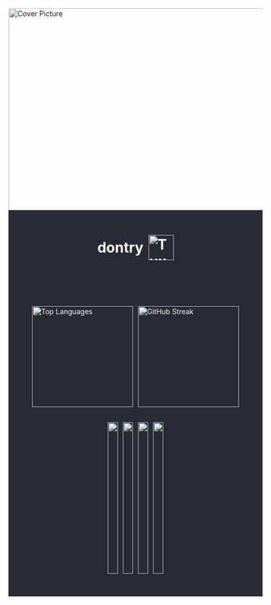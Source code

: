 <img src="https://www.nasa.gov/wp-content/uploads/2020/02/pia23645_pbd_main-16.jpg" alt="Cover Picture" width="960" height="400">
<div style="background-color: #282a36; padding: 10px;">
  <h1 style="color: #f8f8f2; display: flex; align-items: center; justify-content: center;">
    dontry <img src="https://chemnitzer.linux-tage.de/2019/static/img/box/tuxel.gif" alt="Tuxel" width="50" height="50" style="margin-left: 10px;">
  </h1>
  <div style="background-color: #282a36; color: #f8f8f2; display: flex; flex-direction: column; align-items: center;">
    <h3></h3>
    <p 
    </p>
    <div style="display: flex; flex-wrap: wrap; justify-content: center; align-items: center; margin-bottom: 20px;">
      <img src="https://github-readme-stats.vercel.app/api/top-langs/?username=xuantruongit32&theme=dracula" alt="Top Languages" style="margin: 5px; height: 200px;"/>
      <img src="https://github-readme-streak-stats.herokuapp.com/?user=xuantruongit32&theme=dracula" alt="GitHub Streak" style="margin: 5px; height: 200px;"/>
    </div>
    <div style="display: flex; flex-wrap: wrap; justify-content: center; align-items: center; height: 300px; margin-bottom: 40px;">
      <a href="https://github.com/xuantruongit32/Remap-keyboard" style="margin: 5px;">
        <img src="https://github-readme-stats.anuraghazra1.vercel.app/api/pin/?username=xuantruongit32&repo=Remap-keyboard&theme=tokyonight" style="height: 100%;"/>
      </a>
      <a href="https://github.com/xuantruongit32/cleantiktok" style="margin: 5px;">
        <img src="https://github-readme-stats.anuraghazra1.vercel.app/api/pin/?username=xuantruongit32&repo=cleantiktok&theme=tokyonight" style="height: 100%;"/>
      </a>
       <a href="https://github.com/xuantruongit32/fym" style="margin: 5px;">
        <img src="https://github-readme-stats.anuraghazra1.vercel.app/api/pin/?username=xuantruongit32&repo=fym&theme=nightowl" style="height: 100%;"/>
      </a>
       <a href="https://github.com/xuantruongit32/taixiu_app" style="margin: 5px;">
        <img src="https://github-readme-stats.anuraghazra1.vercel.app/api/pin/?username=xuantruongit32&repo=taixiu_app&theme=nightowl" style="height: 100%;"/>
      </a>
    </div>
  </div>
</div>
